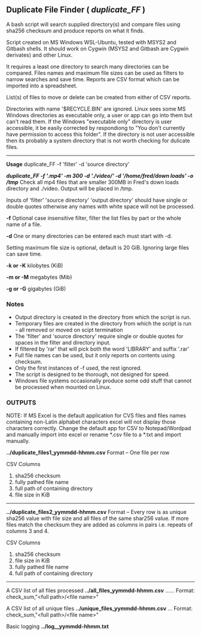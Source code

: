 ## Duplicate File Finder ( *duplicate_FF* )
A bash script will search supplied directory(s) and compare files using sha256 checksum and produce reports on what it finds.                  
                                                                  
Script created on MS Windows WSL-Ubuntu, tested with MSYS2 and Gitbash shells.  It should work on Cygwin (MSYS2 and Gitbash are Cygwin derivates) and other Linux.                                                     

It requires a least one directory to search many directories can be compared.  Files names and maximum file sizes can be used as filters to narrow searches and save time. Reports are CSV format which can be imported into a spreadsheet. 

List(s) of files to move or delete can be created from either of CSV reports. 

Directories with name '$RECYCLE.BIN' are ignored. Linux sees some MS Windows directories as executable only, a user or app can go into them but can't read them. If the Windows "executable only" directory is user accessible, it be easily corrected by respondiong to "You don't currently have permission to access this folder".  If the directory is not user accessible then its probably a system directory that is not worth checking for dulicate files.  
__________________________________________________________________________________________

__Usage__ 
duplicate_FF -f 'filter' -d 'source directory' 

**_duplicate_FF -f '.mp4' -m 300 -d './video/' -d '/home/fred/down loads' -o /tmp_** Check all mp4 files that are smaller 300MB in Fred's down loads directory and ./video. Output will be placed in /tmp.   

Inputs of 'filter' 'source directory' 'output directory' should have single or double quotes otherwise any names with white space will not be processed.


**-f** Optional case insensitive filter, filter the list files by part or the whole name of a file. 

**-d** One or many directories can be entered each must start with -d.  

Setting maximum file size is optional, default is 20 GiB.  Ignoring large files can save time.

**-k or -K** kilobytes (KiB)

**-m or -M** megabytes (Mib)

**-g or -G** gigabytes (GiB)
    
### Notes
* Output directory is created in the directory from which the script is run.
* Temporary files are created in the directory from which the script is run - all removed or moved on scipt termination
* The 'filter' and 'source directory' require single or double quotes for spaces in the filter and directory input.
* If filtered by 'rar' that will pick both the word 'LIBRARY' and suffix '.rar'
* Full file names can be used, but it only reports on contents using checksum.  
* Only the first instances of -f used, the rest ignored.
* The script is designed to be thorough, not designed for speed.
* Windows file systems occasionally produce some odd stuff that cannot be processed when mounted on Linux.

### OUTPUTS 

NOTE: If MS Excel is the default application for CVS files and files names containing non-Latin alphabet characters excel will not display those characters correctly. Change the default app for CSV to Notepad/Wordpad and manually import into excel or rename *.csv file to a *.txt and import manually.  
  
__../duplicate_files1_yymmdd-hhmm.csv__  Format – One file per row

CSV Columns 
1. sha256 checksum
2. fully pathed file name
3. full path of containing directory
4. file size in KiB
------------------------------------

__../duplicate_files2_yymmdd-hhmm.csv__  Format – Every row is as unique sha256 value with file size and all files of the same shar256 value. If more files match the checksum they are added as columns in <file> <directory> pairs i.e. repeats of columns 3 and 4.  

CSV Columns
1. sha256 checksum
2. file size in KiB 
3. fully pathed file name 
4. full path of containing directory
------------------------------------
A CSV list of all files processed __../all_files_yymmdd-hhmm.csv__   ...... Format: check_sum,\"\<full path\>\/\<file name\>\"

A CSV list of all unique files  __../unique_files_yymmdd-hhmm.csv__  ... Format: check_sum,\"\<full path\>\/\<file name\>\"

Basic logging __../log__yymmdd-hhmm.txt__  
   

